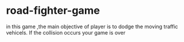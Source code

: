 # road-fighter-game
in this game ,the main objective of player is to dodge the  moving traffic vehicels. If the collision occurs your game is over

